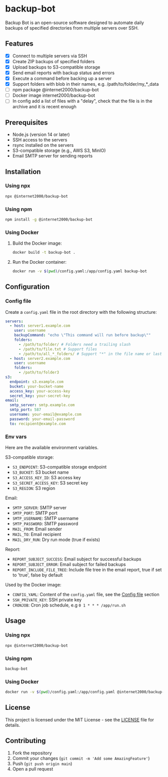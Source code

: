 # backup-bot

Backup Bot is an open-source software designed to automate daily backups of specified directories from multiple servers over SSH.

## Features

- [x] Connect to multiple servers via SSH
- [x] Create ZIP backups of specified folders
- [x] Upload backups to S3-compatible storage
- [x] Send email reports with backup status and errors
- [x] Execute a command before backing up a server
- [x] Support folders with blob in their names, e.g. /path/to/folder/my_*_data
- [ ] npm package @internet2000/backup-bot
- [ ] Docker image internet2000/backup-bot
- [ ] In config add a list of files with a "delay", check that the file is in the archive and it is recent enough

## Prerequisites

- Node.js (version 14 or later)
- SSH access to the servers
- rsync installed on the servers
- S3-compatible storage (e.g., AWS S3, MinIO)
- Email SMTP server for sending reports

## Installation

### Using npx

```sh
npx @internet2000/backup-bot
```

### Using npm

```sh
npm install -g @internet2000/backup-bot
```

### Using Docker

1. Build the Docker image:

    ```sh
    docker build -t backup-bot .
    ```

2. Run the Docker container:

    ```sh
    docker run -v $(pwd)/config.yaml:/app/config.yaml backup-bot
    ```

## Configuration

### Config file

Create a `config.yaml` file in the root directory with the following structure:

```yaml
servers:
  - host: server1.example.com
    user: username
    backupCommand: "echo \"This command will run before backup\""
    folders:
      - /path/to/folder/ # Folders need a trailing slash
      - /path/to/file.txt # Support files
      - /path/to/all_*_folders/ # Support "*" in the file name or last folder only
  - host: server2.example.com
    user: username
    folders:
      - /path/to/folder3
s3:
  endpoint: s3.example.com
  bucket: your-bucket-name
  access_key: your-access-key
  secret_key: your-secret-key
email:
  smtp_server: smtp.example.com
  smtp_port: 587
  username: your-email@example.com
  password: your-email-password
  to: recipient@example.com
```

### Env vars

Here are the available environment variables.

S3-compatible storage:

- `S3_ENDPOINT`: S3-compatible storage endpoint
- `S3_BUCKET`: S3 bucket name
- `S3_ACCESS_KEY_ID`: S3 access key
- `S3_SECRET_ACCESS_KEY`: S3 secret key
- `S3_REGION`: S3 region

Email:

- `SMTP_SERVER`: SMTP server
- `SMTP_PORT`: SMTP port
- `SMTP_USERNAME`: SMTP username
- `SMTP_PASSWORD`: SMTP password
- `MAIL_FROM`: Email sender
- `MAIL_TO`: Email recipient
- `MAIL_DRY_RUN`: Dry run mode (true if exists)

Report:

- `REPORT_SUBJECT_SUCCESS`: Email subject for successful backups
- `REPORT_SUBJECT_ERROR`: Email subject for failed backups
- `REPORT_INCLUDE_FILE_TREE`: Include file tree in the email report, true if set to 'true', false by default

Used by the Docker image:

- `CONFIG_YAML`: Content of the `config.yaml` file, see the [Config file](#config-file) section
- `SSH_PRIVATE_KEY`: SSH private key
- `CRONJOB`: Cron job schedule, e.g `0 1 * * * /app/run.sh`

## Usage

### Using npx

```sh
npx @internet2000/backup-bot
```

### Using npm

```sh
backup-bot
```

### Using Docker

```sh
docker run -v $(pwd)/config.yaml:/app/config.yaml @internet2000/backup-bot
```

## License

This project is licensed under the MIT License - see the [LICENSE](LICENSE) file for details.

## Contributing

1. Fork the repository
3. Commit your changes (`git commit -m 'Add some AmazingFeature'`)
4. Push (`git push origin main`)
5. Open a pull request
